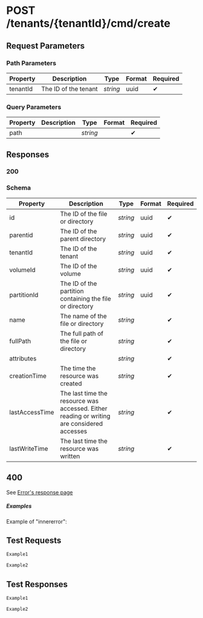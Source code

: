 # **POST**   /tenants/{tenantId}/cmd/create

## __Request Parameters__

### Path Parameters

   | Property | Description          | Type     | Format | Required |
   | -------- | -------------------- | -------- | ------ | ----------- |
   | tenantId | The ID of the tenant | _string_ | uuid   | ✔           |

### Query Parameters

 | Property | Description | Type     | Format | Required |
 | -------- | ----------- | -------- | ------ | ----------- |
 | path     |             | _string_ |        | ✔           |

## __Responses__

### __200__

### Schema

| Property       | Description                                                                                | Type     | Format | Required |
| -------------- | ------------------------------------------------------------------------------------------ | -------- | ------ | ----------- |
| id             | The ID of the file or directory                                                            | _string_ | uuid   | ✔           |
| parentid       | The ID of the parent directory                                                             | _string_ | uuid   | ✔           |
| tenantId       | The ID of the tenant                                                                       | _string_ | uuid   | ✔           |
| volumeId       | The ID of the volume                                                                       | _string_ | uuid   | ✔           |
| partitionId    | The ID of the partition containing the file or directory                                   | _string_ | uuid   | ✔           |
| name           | The name of the file or directory                                                          | _string_ |        | ✔           |
| fullPath       | The full path of the file or directory                                                     | _string_ |        | ✔           |
| attributes     |                                                                                            | _string_ |        | ✔           |
| creationTime   | The time the resource was created                                                          | _string_ |        | ✔           |
| lastAccessTime | The last time the resource was accessed. Either reading or writing are considered accesses | _string_ |        | ✔           |
| lastWriteTime  | The last time the resource was written                                                     | _string_ |        | ✔           |

## 400

See [Error's response page](errors.md)

##### Examples

Example of "innererror":

## __Test Requests__

```bash 
Example1
```

```csharp
Example2
```

## __Test Responses__

```bash 
Example1
```

```csharp
Example2
```

